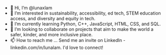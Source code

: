 - 👋 Hi, I’m @lunaxlam
- 👀 I’m interested in sustainability, accessibility, ed tech, STEM education access, and diversity and equity in tech.
- 🌱 I’m currently learning Python, C++, JavaScript, HTML, CSS, and SQL.
- 💞️ I’m looking to collaborate on projects that aim to make the world a safer, kinder, and more inclusive place. 
- 📫 How to reach me ... Send me an invite on LinkedIn - linkedin.com/in/lunalam. I'd love to connect!

<!---
lunaxlam/lunaxlam is a ✨ special ✨ repository because its `README.md` (this file) appears on your GitHub profile.
You can click the Preview link to take a look at your changes.
--->
